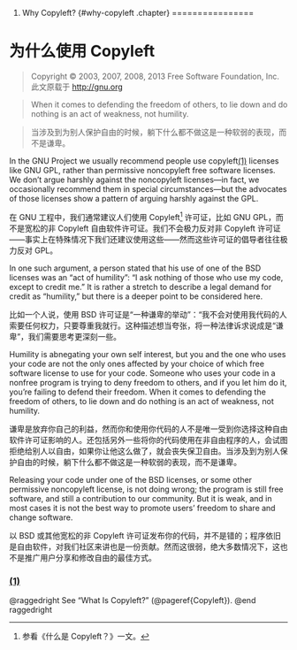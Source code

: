 1. Why Copyleft? {#why-copyleft .chapter}
================

为什么使用 Copyleft
==========

> Copyright © 2003, 2007, 2008, 2013 Free Software Foundation, Inc. 此文原载于 <http://gnu.org>

> When it comes to defending the freedom of others, to lie down and do
> nothing is an act of weakness, not humility.

> 当涉及到为别人保护自由的时候，躺下什么都不做这是一种软弱的表现，而不是谦卑。

In the GNU Project we usually recommend people use copyleft[(1)](#FOOT1)
licenses like GNU GPL, rather than permissive noncopyleft free software
licenses. We don’t argue harshly against the noncopyleft licenses—in
fact, we occasionally recommend them in special circumstances—but the
advocates of those licenses show a pattern of arguing harshly against
the GPL.

在 GNU 工程中，我们通常建议人们使用 Copyleft[^1] 许可证，比如 GNU GPL，而不是宽松的非 Copyleft 自由软件许可证。我们不会极力反对非 Copyleft 许可证——事实上在特殊情况下我们还建议使用这些——然而这些许可证的倡导者往往极力反对 GPL。

In one such argument, a person stated that his use of one of the BSD
licenses was an “act of humility”: “I ask nothing of those who use my
code, except to credit me.” It is rather a stretch to describe a legal
demand for credit as “humility,” but there is a deeper point to be
considered here.

比如一个人说，使用 BSD 许可证是“一种谦卑的举动”：“我不会对使用我代码的人索要任何权力，只要尊重我就行。这种描述想当夸张，将一种法律诉求说成是“谦卑”，我们需要思考更深刻一些。

Humility is abnegating your own self interest, but you and the one who
uses your code are not the only ones affected by your choice of which
free software license to use for your code. Someone who uses your code
in a nonfree program is trying to deny freedom to others, and if you let
him do it, you’re failing to defend their freedom. When it comes to
defending the freedom of others, to lie down and do nothing is an act of
weakness, not humility.

谦卑是放弃你自己的利益，然而你和使用你代码的人不是唯一受到你选择这种自由软件许可证影响的人。还包括另外一些将你的代码使用在非自由程序的人，会试图拒绝给别人以自由，如果你让他这么做了，就会丧失保卫自由。当涉及到为别人保护自由的时候，躺下什么都不做这是一种软弱的表现，而不是谦卑。

Releasing your code under one of the BSD licenses, or some other
permissive noncopyleft license, is not doing wrong; the program is still
free software, and still a contribution to our community. But it is
weak, and in most cases it is not the best way to promote users’ freedom
to share and change software.

以 BSD 或其他宽松的非 Copyleft 许可证发布你的代码，并不是错的；程序依旧是自由软件，对我们社区来讲也是一份贡献。然而这很弱，绝大多数情况下，这也不是推广用户分享和修改自由的最佳方式。

### [(1)](#DOCF1)

@raggedright See “What Is Copyleft?” (@pageref{Copyleft}). @end
raggedright

[^1]: 参看《什么是 Copyleft？》一文。
